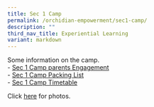 ```yaml
---
title: Sec 1 Camp
permalink: /orchidian-empowerment/sec1-camp/
description: ""
third_nav_title: Experiential Learning
variant: markdown
---
```

<p>Some information on the camp.<br>-&nbsp;<a href="/files/Sec%201%20Camp%20Parent%20Engagement.pdf" target="_blank" rel="noopener">Sec 1 Camp parents Engagement</a><br>-&nbsp;<a href="/files/Sec%201%20Camp%20Packing%20List.pdf" target="_blank" rel="noopener">Sec 1 Camp Packing List</a><br>-&nbsp;<a href="/files/OPSS%20Sec%201%20Camp%20MatrixTimetable.pdf" target="_blank" rel="noopener">Sec 1 Camp Timetable</a></p>

<p>Click <a href="https://drive.google.com/drive/folders/189BX5vrJ6jnAhRK8PjFMtTdnBsV9iuDf">here</a> for photos.</p>